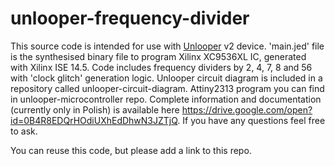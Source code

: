 # unlooper-frequency-divider

This source code is intended for use with [Unlooper](https://en.wikipedia.org/wiki/Unlooper) v2 device. 'main.jed' file is the synthesised binary file to program Xilinx XC9536XL IC, generated with Xilinx ISE 14.5. Code includes frequency dividers by 2, 4, 7, 8 and 56 with 'clock glitch' generation logic. Unlooper circuit diagram is included in a repository called unlooper-circuit-diagram. Attiny2313 program you can find in unlooper-microcontroller repo. Complete information and documentation (currently only in Polish) is available here https://drive.google.com/open?id=0B4R8EDQrHOdiUXhEdDhwN3JZTjQ. If you have any questions feel free to ask.

You can reuse this code, but please add a link to this repo.
